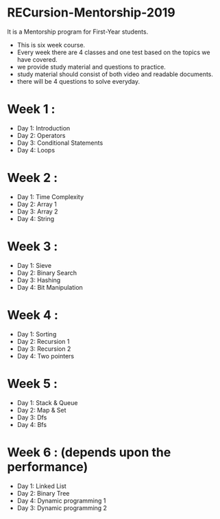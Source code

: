 # RECursion-Mentorship-2019

It is a Mentorship program for First-Year students.

- This is six week course.
- Every week there are 4 classes and one test based on the topics we have covered.
- we provide study material and questions to practice.
- study material should consist of both video and readable documents.
- there will be 4 questions to solve everyday.

# Week 1 :
- Day 1: Introduction
- Day 2: Operators
- Day 3: Conditional Statements
- Day 4: Loops

# Week 2 :
- Day 1: Time Complexity
- Day 2: Array 1
- Day 3: Array 2
- Day 4: String

# Week 3 :
- Day 1: Sieve
- Day 2: Binary Search
- Day 3: Hashing
- Day 4: Bit Manipulation

# Week 4 :
- Day 1: Sorting
- Day 2: Recursion 1
- Day 3: Recursion 2
- Day 4: Two pointers

# Week 5 :
- Day 1: Stack & Queue
- Day 2: Map & Set
- Day 3: Dfs
- Day 4: Bfs

# Week 6 : (depends upon the performance)
- Day 1: Linked List
- Day 2: Binary Tree
- Day 4: Dynamic programming 1
- Day 3: Dynamic programming 2
